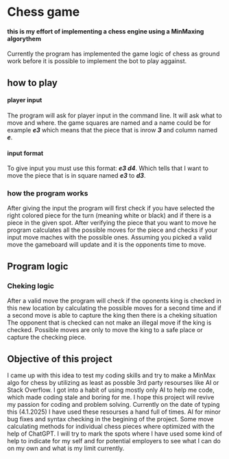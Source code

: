 # Chess game #

#### this is my effort of implementing a chess engine using a MinMaxing algorythem ####

Currently the program has implemented the game logic of chess as ground work before it is possible to implement the bot to play aggainst.

## how to play ##
#### player input ####
The program will ask for player input in the command line. It will ask what to move and where. the game squares are named and a name could be for example ___e3___ which means that the piece that is inrow ___3___ and column named ___e___.
#### input format ####
To give input you must use this format: ___e3 d4___. Which tells that I want to move the piece that is in square named ___e3___ to ___d3___.

### how the program works ####
After giving the input the program will first check if you have selected the right colored piece for the turn (meaning white or black) and if there is a piece in the given spot.
After verifying the piece that you want to move he program calculates all the possible moves for the piece and checks if your input move maches with the possible ones.
Assuming you picked a valid move the gameboard will update and it is the opponents time to move.

## Program logic ##

### Cheking logic ###

After a valid move the program will check if the oponents king is checked in this new location by calculating the possible moves for a second time and if a second move is able to capture the king then there is a cheking situation
The opponent that is checked can not make an illegal move if the king is checked. Possible moves are only to move the king to a safe place or capture the checking piece.

## Objective of this project ##

I came up with this idea to test my coding skills and try to make a MinMax algo for chess by utilizing as least as possble 3rd party resourses like AI or Stack Overflow. I got into a habit of using mostly only AI to help me code, which made coding stale and boring for me.
I hope this project will revive my passion for coding and problem solving. Currently on the date of typing this (4.1.2025) I have used these resourses a hand full of times. AI for minor bug fixes and syntax checking in the begining of the project. Some move calculating methods for individual chess pieces
where optimized with the help of ChatGPT. I will try to mark the spots where I have used some kind of help to indicate for my self and for potential employers to see what I can do on my own and what is my limit currently.
